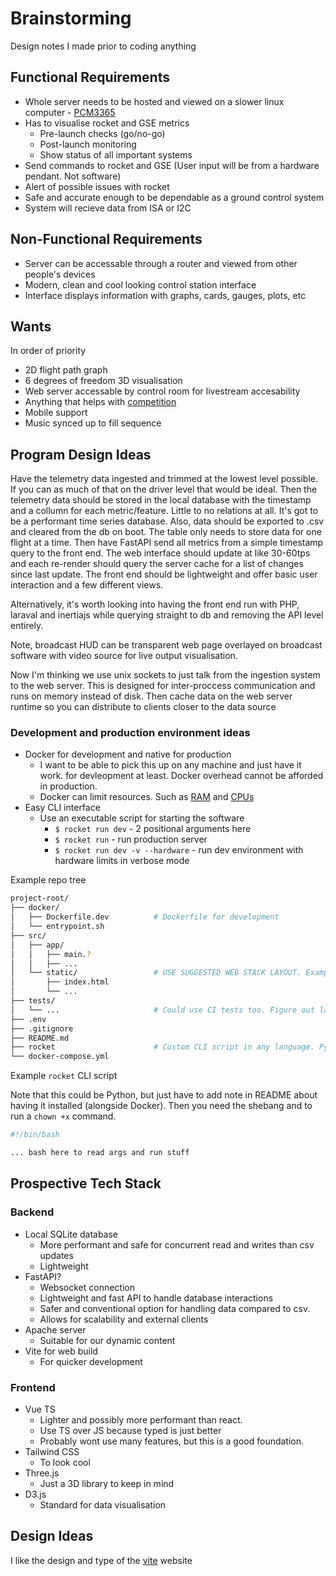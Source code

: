 
# Brainstorming

Design notes I made prior to coding anything

## Functional Requirements

- Whole server needs to be hosted and viewed on a slower linux computer - [PCM3365](https://www.advantech.com/en-au/products/1bd3bc7c-a45b-48ca-b94d-3fca3190bcc0/pcm-3365/mod_b3576b63-5d3f-4ff9-936a-a7daa3d8f362)
- Has to visualise rocket and GSE metrics
	- Pre-launch checks (go/no-go)
	- Post-launch monitoring
	- Show status of all important systems
- Send commands to rocket and GSE (User input will be from a hardware pendant. Not software) 
- Alert of possible issues with rocket
- Safe and accurate enough to be dependable as a ground control system
- System will recieve data from ISA or I2C

## Non-Functional Requirements

- Server can be accessable through a router and viewed from other people's devices
- Modern, clean and cool looking control station interface
- Interface displays information with graphs, cards, gauges, plots, etc

## Wants

In order of priority

- 2D flight path graph
- 6 degrees of freedom 3D visualisation
- Web server accessable by control room for livestream accesability
- Anything that helps with [competition](https://www.soundingrocket.org/live-rocket-video-challenge.html)
- Mobile support
- Music synced up to fill sequence


## Program Design Ideas

Have the telemetry data ingested and trimmed at the lowest level possible. If you can as much of that on the  driver level that would be ideal. Then the telemetry data should be stored in the local database with the timestamp and a collumn for each metric/feature. Little to no relations at all. It's got to be a performant time series database. Also, data should be exported to .csv and cleared from the db on boot. The table only needs to store data for one flight at a time. Then have FastAPI send all metrics from a simple timestamp query to the front end. The web interface should update at like 30-60tps and each re-render should query the server cache for a list of changes since last update. The front end should be lightweight and offer basic user interaction and a few different views.


Alternatively, it's worth looking into having the front end run with PHP, laraval and inertiajs while querying straight to db and removing the API level entirely. 


Note, broadcast HUD can be transparent web page overlayed on broadcast software with video source for live output visualisation.


Now I'm thinking we use unix sockets to just talk from the ingestion system to the web server. This is designed for inter-proccess communication and runs on memory instead of disk. Then cache data on the web server runtime so you can distribute to clients closer to the data source

### Development and production environment ideas

- Docker for development and native for production
	- I want to be able to pick this up on any machine and just have it work. for devleopment at least. Docker overhead cannot be afforded in production.
	- Docker can limit resources. Such as [RAM](https://docs.docker.com/engine/containers/resource_constraints/#limit-a-containers-access-to-memory) and [CPUs](https://docs.docker.com/engine/containers/resource_constraints/#cpu)
- Easy CLI interface
	- Use an executable script for starting the software
		- `$ rocket run dev` - 2 positional arguments here
		- `$ rocket run` - run production server
		- `$ rocket run dev -v --hardware` - run dev environment with hardware limits in verbose mode

Example repo tree

```sh
project-root/
├── docker/
│   ├── Dockerfile.dev          # Dockerfile for development
│   └── entrypoint.sh          
├── src/
│   ├── app/
│   │   ├── main.?             
│   │   ├── ...
│   └── static/                 # USE SUGGESTED WEB STACK LAYOUT. Example only
│       ├── index.html         
│       └── ...
├── tests/
│   └── ...                     # Could use CI tests too. Figure out later
├── .env                       
├── .gitignore                 
├── README.md                  
├── rocket                      # Custom CLI script in any language. Python?
└── docker-compose.yml         
```

Example `rocket` CLI script

Note that this could be Python, but just have to add note in README about having it installed (alongside Docker). Then you need the shebang and to run a `chown +x` command. 

```bash
#!/bin/bash

... bash here to read args and run stuff
```

## Prospective Tech Stack

### Backend

- Local SQLite database
	- More performant and safe for concurrent read and writes than csv updates
	- Lightweight
- FastAPI? 
	- Websocket connection 
	- Lightweight and fast API to handle database interactions
	- Safer and conventional option for handling data compared to csv.
	- Allows for scalability and external clients
- Apache server
	- Suitable for our dynamic content
- Vite for web build
	- For quicker development

### Frontend

- Vue TS
	- Lighter and possibly more performant than react. 
	- Use TS over JS because typed is just better 
	- Probably wont use many features, but this is a good foundation. 
- Tailwind CSS
	- To look cool
- Three.js
	- Just a 3D library to keep in mind
- D3.js
	- Standard for data visualisation

## Design Ideas

I like the design and type of the [vite](https://vite.dev/) website
